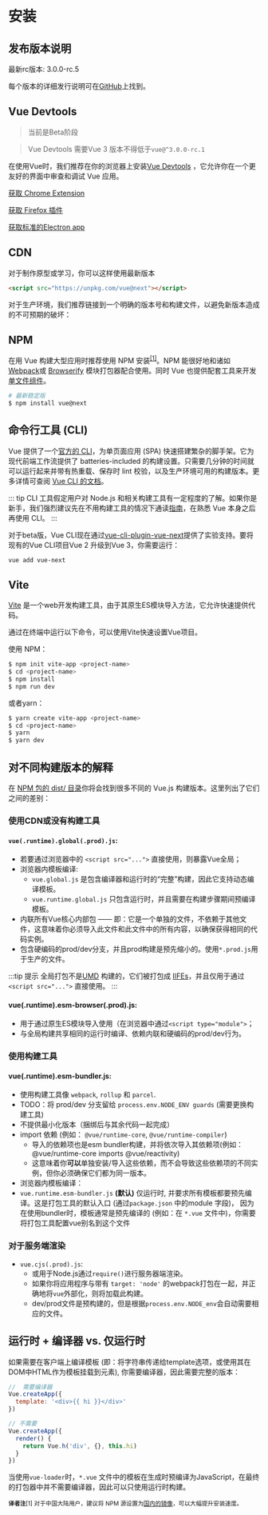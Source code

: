 # 安装

## 发布版本说明

最新rc版本: 3.0.0-rc.5

每个版本的详细发行说明可在[GitHub](https://github.com/vuejs/vue-next/releases)上找到。

## Vue Devtools

> 当前是Beta阶段

> Vue Devtools 需要Vue 3 版本不得低于`vue@^3.0.0-rc.1`

在使用Vue时，我们推荐在你的浏览器上安装[Vue Devtools](https://github.com/vuejs/vue-devtools#vue-devtools) ，它允许你在一个更友好的界面中审查和调试 Vue 应用。

[获取 Chrome Extension](https://chrome.google.com/webstore/detail/vuejs-devtools/ljjemllljcmogpfapbkkighbhhppjdbg)

[获取 Firefox 插件](https://addons.mozilla.org/en-US/firefox/addon/vue-js-devtools/)

[获取标准的Electron app](https://github.com/vuejs/vue-devtools/blob/dev/packages/shell-electron/README.md)

## CDN

对于制作原型或学习，你可以这样使用最新版本

```html
<script src="https://unpkg.com/vue@next"></script>
```
对于生产环境，我们推荐链接到一个明确的版本号和构建文件，以避免新版本造成的不可预期的破坏：

## NPM
在用 Vue 构建大型应用时推荐使用 NPM 安装<sup>[[1]](#footnote-1)</sup>。NPM 能很好地和诸如 [Webpack](https://webpack.js.org/)或 [Browserify](http://browserify.org/) 模块打包器配合使用。同时 Vue 也提供配套工具来开发[单文件组件](../guide/single-file-component.html)。

```bash
# 最新稳定版
$ npm install vue@next
```

## 命令行工具 (CLI)

Vue 提供了一个[官方的 CLI](https://github.com/vuejs/vue-cli)，为单页面应用 (SPA) 快速搭建繁杂的脚手架。它为现代前端工作流提供了 batteries-included 的构建设置。只需要几分钟的时间就可以运行起来并带有热重载、保存时 lint 校验，以及生产环境可用的构建版本。更多详情可查阅 [Vue CLI 的文档](https://cli.vuejs.org)。


::: tip
CLI 工具假定用户对 Node.js 和相关构建工具有一定程度的了解。如果你是新手，我们强烈建议先在不用构建工具的情况下通读<a href="./">指南</a>，在熟悉 Vue 本身之后再使用 CLI。
:::

对于beta版，Vue CLI现在通过[vue-cli-plugin-vue-next](https://github.com/vuejs/vue-cli-plugin-vue-next)提供了实验支持。要将现有的Vue CLI项目Vue 2 升级到Vue 3，你需要运行：


```bash
vue add vue-next
```

## Vite

[Vite](https://github.com/vitejs/vite) 是一个web开发构建工具，由于其原生ES模块导入方法，它允许快速提供代码。

通过在终端中运行以下命令，可以使用Vite快速设置Vue项目。

使用 NPM：

```bash
$ npm init vite-app <project-name>
$ cd <project-name>
$ npm install
$ npm run dev
```

或者yarn：

```bash
$ yarn create vite-app <project-name>
$ cd <project-name>
$ yarn
$ yarn dev
```

## 对不同构建版本的解释

在 [NPM 包的 dist/ 目录](https://cdn.jsdelivr.net/npm/vue@3.0.0-rc.1/dist/)你将会找到很多不同的 Vue.js 构建版本。这里列出了它们之间的差别：

### 使用CDN或没有构建工具

#### `vue(.runtime).global(.prod).js`:

- 若要通过浏览器中的 `<script src="...">` 直接使用，则暴露Vue全局；
- 浏览器内模板编译:
  - `vue.global.js` 是包含编译器和运行时的“完整”构建，因此它支持动态编译模板。
  - `vue.runtime.global.js` 只包含运行时，并且需要在构建步骤期间预编译模板。
- 内联所有Vue核心内部包 —— 即：它是一个单独的文件，不依赖于其他文件，这意味着你必须导入此文件和此文件中的所有内容，以确保获得相同的代码实例。
- 包含硬编码的prod/dev分支，并且prod构建是预先缩小的。使用`*.prod.js`用于生产的文件。

:::tip 提示
全局打包不是[UMD](https://github.com/umdjs/umd) 构建的，它们被打包成 [IIFEs](https://developer.mozilla.org/en-US/docs/Glossary/IIFE)，并且仅用于通过 `<script src="...">` 直接使用。
:::

#### vue(.runtime).esm-browser(.prod).js:

- 用于通过原生ES模块导入使用（在浏览器中通过`<script type="module">`；
- 与全局构建共享相同的运行时编译、依赖内联和硬编码的prod/dev行为。

### 使用构建工具

#### vue(.runtime).esm-bundler.js:

- 使用构建工具像 `webpack`, `rollup` 和 `parcel`.
- <a id="argue-1"></a>TODO：将 prod/dev 分支留给 `process.env.NODE_ENV guards` (需要更换构建工具)
- 不提供最小化版本（捆绑后与其余代码一起完成）
- import 依赖 (例如： `@vue/runtime-core`, `@vue/runtime-compiler`)
  - 导入的依赖项也是esm bundler构建，并将依次导入其依赖项(例如：@vue/runtime-core imports @vue/reactivity)
  - 这意味着你**可以**单独安装/导入这些依赖，而不会导致这些依赖项的不同实例，但你必须确保它们都为同一版本。
-  浏览器内模板编译：
  - `vue.runtime.esm-bundler.js` **(默认)**  仅运行时, 并要求所有模板都要预先编译。这是打包工具的默认入口 (通过`package.json` 中的module 字段)， 因为在使用bundler时，模板通常是预先编译的 (例如：在 `*.vue`  文件中)，你需要将打包工具配置vue别名到这个文件

### 对于服务端渲染

- `vue.cjs(.prod).js`:
  - 或用于Node.js通过`require()`进行服务器端渲染。
  - 如果你将应用程序与带有 `target: 'node'` 的webpack打包在一起，并正确地将`vue`外部化，则将加载此构建。
  - dev/prod文件是预构建的，但是根据`process.env.NODE_env`会自动需要相应的文件。

## 运行时 + 编译器 vs. 仅运行时

如果需要在客户端上编译模板 (即：将字符串传递给template选项，或使用其在DOM中HTML作为模板挂载到元素), 你需要编译器，因此需要完整的版本：

```js
//  需要编译器
Vue.createApp({
  template: '<div>{{ hi }}</div>'
})

// 不需要
Vue.createApp({
  render() {
    return Vue.h('div', {}, this.hi)
  }
})
```

当使用`vue-loader`时，`*.vue` 文件中的模板在生成时预编译为JavaScript，在最终的打包器中并不需要编译器，因此可以只使用运行时构建。

<small>**译者注**<a id="footnote-1"></a>[1] 对于中国大陆用户，建议将 NPM 源设置为[国内的镜像](https://npm.taobao.org/)，可以大幅提升安装速度。</small>
